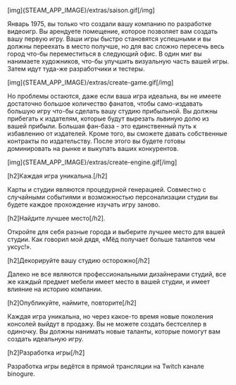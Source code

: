 [img]{STEAM_APP_IMAGE}/extras/saison.gif[/img]

Январь 1975, вы только что создали вашу компанию по разработке видеоигр. Вы арендуете помещение, которое позволяет вам создать вашу первую игру. Ваши игры быстро становятся успешными и вы должны переехать в место получше, но для вас сложно пересечь весь город что-бы переместиться в следующий офис. В один миг вы нанимаете художников, что-бы улучшить визуальную часть вашей игры. Затем идут туда-же разработчики и тестеры.

[img]{STEAM_APP_IMAGE}/extras/create-game.gif[/img]

Но проблемы остаются, даже если ваша игра идеальна, вы не имеете достаточно большое количество фанатов, чтобы само-издавать большую игру что-бы сделать вашу студию прибыльной. Вы должны прибегать к издателям, которые будут вырезать львиную долю из вашей прибыли. Большая фан-база - это единственный путь к избавлению от издателей. Кроме того, вы сможете давать собственные контракты по издательству. После этого вы будете готовы доминировать на рынке и выкупать ваших конкурентов.

[img]{STEAM_APP_IMAGE}/extras/create-engine.gif[/img]

[h2]Каждая игра уникальна.[/h2]

Карты и студии являются процедурной генерацией. Совместно с случайными событиями и возможностью персонализации студии вы будете каждое прохождение изучать игру заново.

[h2]Найдите лучшее место[/h2].

Откройте для себя разные города и выберите лучшее место для вашей студии. Как говорил мой дядя, «Мёд получает больше талантов чем уксус!».

[h2]Декорируйте вашу студию осторожно[/h2]

Далеко не все являются профессиональными дизайнерами студий, все же каждый предмет мебели имеет место в вашей студии, и имеет влияние на историю компании.

[h2]Опубликуйте, наймите, повторите[/h2]

Каждая игра уникальна, но через какое-то время новые поколения консолей выйдут в продажу. Вы не можете создать бестселлер в одиночку. Вы должны нанимать новые таланты, которые помогут вам создать идеальную игру.

[h2]Разработка игры[/h2]

Разработка игры ведётся в прямой трансляции на Twitch канале binogure.
